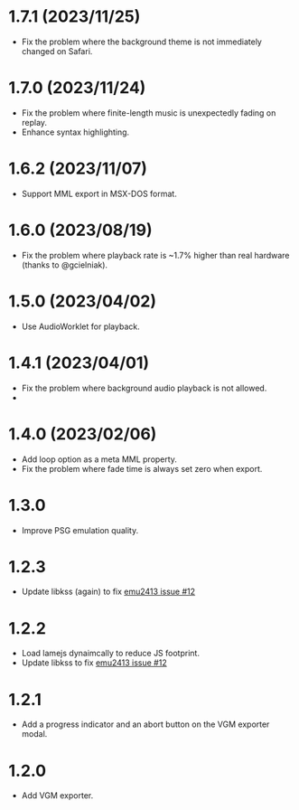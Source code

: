 # 1.7.1 (2023/11/25)
- Fix the problem where the background theme is not immediately changed on Safari.

# 1.7.0 (2023/11/24)
- Fix the problem where finite-length music is unexpectedly fading on replay.
- Enhance syntax highlighting.

# 1.6.2 (2023/11/07)
- Support MML export in MSX-DOS format.

# 1.6.0 (2023/08/19)
- Fix the problem where playback rate is ~1.7% higher than real hardware (thanks to @gcielniak).

# 1.5.0 (2023/04/02)
- Use AudioWorklet for playback.

# 1.4.1 (2023/04/01)
- Fix the problem where background audio playback is not allowed.
- 
# 1.4.0 (2023/02/06)
- Add loop option as a meta MML property.
- Fix the problem where fade time is always set zero when export.

# 1.3.0
- Improve PSG emulation quality.

# 1.2.3
- Update libkss (again) to fix [emu2413 issue #12](https://github.com/digital-sound-antiques/emu2413/issues/12)

# 1.2.2
- Load lamejs dynaimcally to reduce JS footprint.
- Update libkss to fix [emu2413 issue #12](https://github.com/digital-sound-antiques/emu2413/issues/12)

# 1.2.1
- Add a progress indicator and an abort button on the VGM exporter modal.

# 1.2.0
- Add VGM exporter.